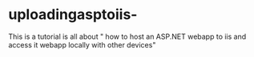 # uploadingasptoiis-
This is a tutorial is all about " how to host an ASP.NET webapp to iis and access it webapp locally with other devices"
